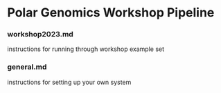 # Polar Genomics Workshop Pipeline

### workshop2023.md

instructions for running through workshop example set

### general.md

instructions for setting up your own system

